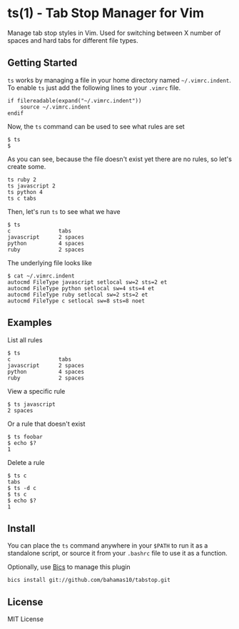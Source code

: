 ts(1) - Tab Stop Manager for Vim
================================

Manage tab stop styles in Vim.  Used for switching between X number of spaces
and hard tabs for different file types.

Getting Started
---------------

`ts` works by managing a file in your home directory named `~/.vimrc.indent`.
To enable `ts` just add the following lines to your `.vimrc` file.

``` vimrc
if filereadable(expand("~/.vimrc.indent"))
    source ~/.vimrc.indent
endif
```

Now, the `ts` command can be used to see what rules are set

    $ ts
    $

As you can see, because the file doesn't exist yet there are no rules,
so let's create some.

    ts ruby 2
    ts javascript 2
    ts python 4
    ts c tabs

Then, let's run `ts` to see what we have

    $ ts
    c               tabs
    javascript      2 spaces
    python          4 spaces
    ruby            2 spaces

The underlying file looks like

    $ cat ~/.vimrc.indent
    autocmd FileType javascript setlocal sw=2 sts=2 et
    autocmd FileType python setlocal sw=4 sts=4 et
    autocmd FileType ruby setlocal sw=2 sts=2 et
    autocmd FileType c setlocal sw=8 sts=8 noet

Examples
--------

List all rules

    $ ts
    c               tabs
    javascript      2 spaces
    python          4 spaces
    ruby            2 spaces

View a specific rule

    $ ts javascript
    2 spaces

Or a rule that doesn't exist

    $ ts foobar
    $ echo $?
    1

Delete a rule

    $ ts c
    tabs
    $ ts -d c
    $ ts c
    $ echo $?
    1

Install
-------

You can place the `ts` command anywhere in your `$PATH` to run it as a standalone script,
or source it from your `.bashrc` file to use it as a function.

Optionally, use [Bics](https://github.com/bahamas10/bics) to manage this plugin

    bics install git://github.com/bahamas10/tabstop.git

License
-------

MIT License
